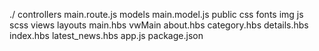 ./
controllers
	main.route.js
models
	main.model.js
public
	css
	fonts
	img
	js
	scss
views
	layouts
		main.hbs
	vwMain
		about.hbs
		category.hbs
		details.hbs
		index.hbs
		latest_news.hbs
app.js
package.json
